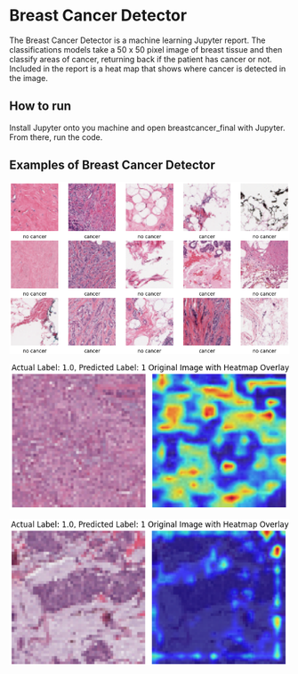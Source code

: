 # Breast Cancer Detector

The Breast Cancer Detector is a machine learning Jupyter report. The classifications models take a 50 x 50 pixel image of breast tissue and then classify areas of cancer, returning back if the patient has cancer or not. Included in the report is a heat map that shows where cancer is detected in the image.

## How to run

Install Jupyter onto you machine and open breastcancer_final with Jupyter. From there, run the code.


## Examples of Breast Cancer Detector
![Grid of training images](Example1.png)

![Example of heatmap](Example2.png)

![Example of heatmap](Example3.png)
